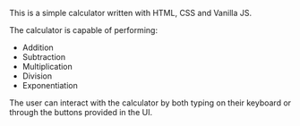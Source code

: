 This is a simple calculator written with HTML, CSS and Vanilla JS.

The calculator is capable of performing:

- Addition
- Subtraction
- Multiplication
- Division
- Exponentiation

The user can interact with the calculator by both typing on their keyboard or through the buttons provided in the UI.
